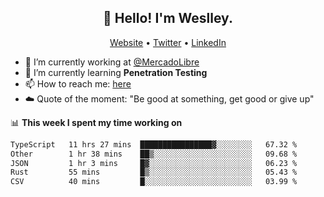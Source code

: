 <h2 align="center">👋 Hello! I'm Weslley.</h2>
<p align="center">
  <a href="http://weslleyneri.com.br">Website</a> •
  <a href="https://twitter.com/Weslley_Neri">Twitter</a> •
  <a href="https://www.linkedin.com/in/weslley-neri-3658908b">LinkedIn</a>
</p>


- 🔭 I’m currently working at [@MercadoLibre](https://github.com/mercadolibre)
- 🌱 I’m currently learning **Penetration Testing**
- 📫 How to reach me: [here](mailto:weslley39@gmail.com)
- ☁️ Quote of the moment: "Be good at something, get good or give up"

📊 **This week I spent my time working on**
<!--START_SECTION:waka-->

```txt
TypeScript   11 hrs 27 mins  ████████████████▓░░░░░░░░   67.32 %
Other        1 hr 38 mins    ██▒░░░░░░░░░░░░░░░░░░░░░░   09.68 %
JSON         1 hr 3 mins     █▓░░░░░░░░░░░░░░░░░░░░░░░   06.23 %
Rust         55 mins         █▒░░░░░░░░░░░░░░░░░░░░░░░   05.43 %
CSV          40 mins         █░░░░░░░░░░░░░░░░░░░░░░░░   03.99 %
```

<!--END_SECTION:waka-->

<!-- Inspired by https://github.com/gruselhaus/gruselhaus -->